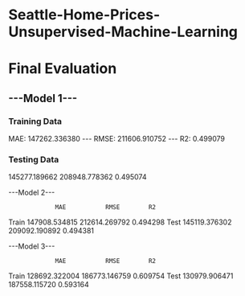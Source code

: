 # Seattle-Home-Prices-Unsupervised-Machine-Learning

# Final Evaluation

## ---Model 1---
### Training Data
MAE: 147262.336380 --- RMSE: 211606.910752 --- R2: 0.499079
  
### Testing Data
   145277.189662          208948.778362        0.495074

---Model 2---

                 MAE           RMSE        R2
Train  147908.534815    212614.269792    0.494298
Test   145119.376302    209092.190892    0.494381

---Model 3---

                 MAE           RMSE        R2
Train  128692.322004    186773.146759    0.609754
Test   130979.906471    187558.115720    0.593164
